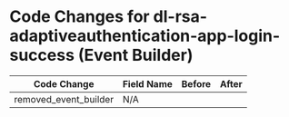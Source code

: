 # Code Changes for dl-rsa-adaptiveauthentication-app-login-success (Event Builder)

| Code Change | Field Name | Before | After |
|-------------|------------|--------|-------|
| removed_event_builder | N/A |  |  |